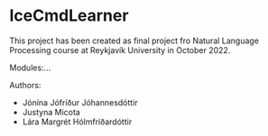 # IceCmdLearner

This project has been created as final project fro Natural Language Processing course at Reykjavík University in October 2022.

Modules:...

Authors:
- Jónína Jófríður Jóhannesdóttir
- Justyna Micota
- Lára Margrét Hólmfríðardóttir

